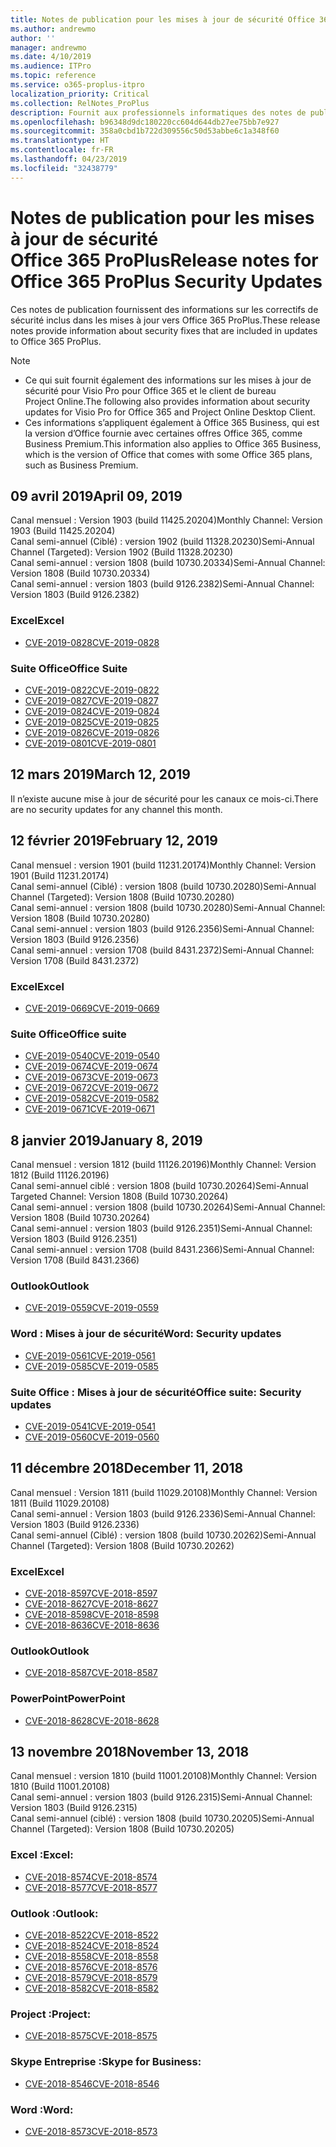 ```yaml
---
title: Notes de publication pour les mises à jour de sécurité Office 365 ProPlus
ms.author: andrewmo
author: ''
manager: andrewmo
ms.date: 4/10/2019
ms.audience: ITPro
ms.topic: reference
ms.service: o365-proplus-itpro
localization_priority: Critical
ms.collection: RelNotes_ProPlus
description: Fournit aux professionnels informatiques des notes de publication pour les mises à jour de sécurité Office 365 ProPlus
ms.openlocfilehash: b96348d9dc180220cc604d644db27ee75bb7e927
ms.sourcegitcommit: 358a0cbd1b722d309556c50d53abbe6c1a348f60
ms.translationtype: HT
ms.contentlocale: fr-FR
ms.lasthandoff: 04/23/2019
ms.locfileid: "32438779"
---
```

# <a name="release-notes-for-office-365-proplus-security-updates"></a><span data-ttu-id="51157-103">Notes de publication pour les mises à jour de sécurité Office 365 ProPlus</span><span class="sxs-lookup"><span data-stu-id="51157-103">Release notes for Office 365 ProPlus Security Updates</span></span>

<span data-ttu-id="51157-104">Ces notes de publication fournissent des informations sur les correctifs de sécurité inclus dans les mises à jour vers Office 365 ProPlus.</span><span class="sxs-lookup"><span data-stu-id="51157-104">These release notes provide information about security fixes that are included in updates to Office 365 ProPlus.</span></span>
 
> [!NOTE]
> - <span data-ttu-id="51157-105">Ce qui suit fournit également des informations sur les mises à jour de sécurité pour Visio Pro pour Office 365 et le client de bureau Project Online.</span><span class="sxs-lookup"><span data-stu-id="51157-105">The following also provides information about security updates for Visio Pro for Office 365 and Project Online Desktop Client.</span></span>
> - <span data-ttu-id="51157-106">Ces informations s’appliquent également à Office 365 Business, qui est la version d’Office fournie avec certaines offres Office 365, comme Business Premium.</span><span class="sxs-lookup"><span data-stu-id="51157-106">This information also applies to Office 365 Business, which is the version of Office that comes with some Office 365 plans, such as Business Premium.</span></span>
## <a name="april-09-2019"></a><span data-ttu-id="51157-107">09 avril 2019</span><span class="sxs-lookup"><span data-stu-id="51157-107">April 09, 2019</span></span>
<span data-ttu-id="51157-108">Canal mensuel : Version 1903 (build 11425.20204)</span><span class="sxs-lookup"><span data-stu-id="51157-108">Monthly Channel: Version 1903 (Build 11425.20204)</span></span>  
<span data-ttu-id="51157-109">Canal semi-annuel (Ciblé) : version 1902 (build 11328.20230)</span><span class="sxs-lookup"><span data-stu-id="51157-109">Semi-Annual Channel (Targeted): Version 1902 (Build 11328.20230)</span></span>  
<span data-ttu-id="51157-110">Canal semi-annuel : version 1808 (build 10730.20334)</span><span class="sxs-lookup"><span data-stu-id="51157-110">Semi-Annual Channel: Version 1808 (Build 10730.20334)</span></span>  
<span data-ttu-id="51157-111">Canal semi-annuel : version 1803 (build 9126.2382)</span><span class="sxs-lookup"><span data-stu-id="51157-111">Semi-Annual Channel: Version 1803 (Build 9126.2382)</span></span>  

### <a name="excel"></a><span data-ttu-id="51157-112">Excel</span><span class="sxs-lookup"><span data-stu-id="51157-112">Excel</span></span>

-   [<span data-ttu-id="51157-113">CVE-2019-0828</span><span class="sxs-lookup"><span data-stu-id="51157-113">CVE-2019-0828</span></span>](https://portal.msrc.microsoft.com/fr-FR/security-guidance/advisory/CVE-2019-0828)

### <a name="office-suite"></a><span data-ttu-id="51157-114">Suite Office</span><span class="sxs-lookup"><span data-stu-id="51157-114">Office Suite</span></span>

-   [<span data-ttu-id="51157-115">CVE-2019-0822</span><span class="sxs-lookup"><span data-stu-id="51157-115">CVE-2019-0822</span></span>](https://portal.msrc.microsoft.com/fr-FR/security-guidance/advisory/CVE-2019-0822)
-   [<span data-ttu-id="51157-116">CVE-2019-0827</span><span class="sxs-lookup"><span data-stu-id="51157-116">CVE-2019-0827</span></span>](https://portal.msrc.microsoft.com/fr-FR/security-guidance/advisory/CVE-2019-0827)
-   [<span data-ttu-id="51157-117">CVE-2019-0824</span><span class="sxs-lookup"><span data-stu-id="51157-117">CVE-2019-0824</span></span>](https://portal.msrc.microsoft.com/fr-FR/security-guidance/advisory/CVE-2019-0824)
-   [<span data-ttu-id="51157-118">CVE-2019-0825</span><span class="sxs-lookup"><span data-stu-id="51157-118">CVE-2019-0825</span></span>](https://portal.msrc.microsoft.com/fr-FR/security-guidance/advisory/CVE-2019-0825)
-   [<span data-ttu-id="51157-119">CVE-2019-0826</span><span class="sxs-lookup"><span data-stu-id="51157-119">CVE-2019-0826</span></span>](https://portal.msrc.microsoft.com/fr-FR/security-guidance/advisory/CVE-2019-0826)
-   [<span data-ttu-id="51157-120">CVE-2019-0801</span><span class="sxs-lookup"><span data-stu-id="51157-120">CVE-2019-0801</span></span>](https://portal.msrc.microsoft.com/fr-FR/security-guidance/advisory/CVE-2019-0801)

## <a name="march-12-2019"></a><span data-ttu-id="51157-121">12 mars 2019</span><span class="sxs-lookup"><span data-stu-id="51157-121">March 12, 2019</span></span>
<span data-ttu-id="51157-122">Il n’existe aucune mise à jour de sécurité pour les canaux ce mois-ci.</span><span class="sxs-lookup"><span data-stu-id="51157-122">There are no security updates for any channel this month.</span></span>

## <a name="february-12-2019"></a><span data-ttu-id="51157-123">12 février 2019</span><span class="sxs-lookup"><span data-stu-id="51157-123">February 12, 2019</span></span>
<span data-ttu-id="51157-124">Canal mensuel : version 1901 (build 11231.20174)</span><span class="sxs-lookup"><span data-stu-id="51157-124">Monthly Channel: Version 1901 (Build 11231.20174)</span></span>  
<span data-ttu-id="51157-125">Canal semi-annuel (Ciblé) : version 1808 (build 10730.20280)</span><span class="sxs-lookup"><span data-stu-id="51157-125">Semi-Annual Channel (Targeted): Version 1808 (Build 10730.20280)</span></span>   
<span data-ttu-id="51157-126">Canal semi-annuel : version 1808 (build 10730.20280)</span><span class="sxs-lookup"><span data-stu-id="51157-126">Semi-Annual Channel: Version 1808 (Build 10730.20280)</span></span>  
<span data-ttu-id="51157-127">Canal semi-annuel : version 1803 (build 9126.2356)</span><span class="sxs-lookup"><span data-stu-id="51157-127">Semi-Annual Channel: Version 1803 (Build 9126.2356)</span></span>  
<span data-ttu-id="51157-128">Canal semi-annuel : version 1708 (build 8431.2372)</span><span class="sxs-lookup"><span data-stu-id="51157-128">Semi-Annual Channel: Version 1708 (Build 8431.2372)</span></span>  


### <a name="excel"></a><span data-ttu-id="51157-129">Excel</span><span class="sxs-lookup"><span data-stu-id="51157-129">Excel</span></span>

-   [<span data-ttu-id="51157-130">CVE-2019-0669</span><span class="sxs-lookup"><span data-stu-id="51157-130">CVE-2019-0669</span></span>](https://portal.msrc.microsoft.com/fr-FR/security-guidance/advisory/CVE-2019-0669)

### <a name="office-suite"></a><span data-ttu-id="51157-131">Suite Office</span><span class="sxs-lookup"><span data-stu-id="51157-131">Office suite</span></span>

-   [<span data-ttu-id="51157-132">CVE-2019-0540</span><span class="sxs-lookup"><span data-stu-id="51157-132">CVE-2019-0540</span></span>](https://portal.msrc.microsoft.com/fr-FR/security-guidance/advisory/CVE-2019-0540)
-   [<span data-ttu-id="51157-133">CVE-2019-0674</span><span class="sxs-lookup"><span data-stu-id="51157-133">CVE-2019-0674</span></span>](https://portal.msrc.microsoft.com/fr-FR/security-guidance/advisory/CVE-2019-0674)
-   [<span data-ttu-id="51157-134">CVE-2019-0673</span><span class="sxs-lookup"><span data-stu-id="51157-134">CVE-2019-0673</span></span>](https://portal.msrc.microsoft.com/fr-FR/security-guidance/advisory/CVE-2019-0673)
-   [<span data-ttu-id="51157-135">CVE-2019-0672</span><span class="sxs-lookup"><span data-stu-id="51157-135">CVE-2019-0672</span></span>](https://portal.msrc.microsoft.com/fr-FR/security-guidance/advisory/CVE-2019-0672)
-   [<span data-ttu-id="51157-136">CVE-2019-0582</span><span class="sxs-lookup"><span data-stu-id="51157-136">CVE-2019-0582</span></span>](https://portal.msrc.microsoft.com/fr-FR/security-guidance/advisory/CVE-2019-0582)
-   [<span data-ttu-id="51157-137">CVE-2019-0671</span><span class="sxs-lookup"><span data-stu-id="51157-137">CVE-2019-0671</span></span>](https://portal.msrc.microsoft.com/fr-FR/security-guidance/advisory/CVE-2019-0671)

## <a name="january-8-2019"></a><span data-ttu-id="51157-138">8 janvier 2019</span><span class="sxs-lookup"><span data-stu-id="51157-138">January 8, 2019</span></span>

<span data-ttu-id="51157-139">Canal mensuel : version 1812 (build 11126.20196)</span><span class="sxs-lookup"><span data-stu-id="51157-139">Monthly Channel: Version 1812 (Build 11126.20196)</span></span>  
<span data-ttu-id="51157-140">Canal semi-annuel ciblé : version 1808 (build 10730.20264)</span><span class="sxs-lookup"><span data-stu-id="51157-140">Semi-Annual Targeted Channel: Version 1808 (Build 10730.20264)</span></span>  
<span data-ttu-id="51157-141">Canal semi-annuel : version 1808 (build 10730.20264)</span><span class="sxs-lookup"><span data-stu-id="51157-141">Semi-Annual Channel: Version 1808 (Build 10730.20264)</span></span>  
<span data-ttu-id="51157-142">Canal semi-annuel : version 1803 (build 9126.2351)</span><span class="sxs-lookup"><span data-stu-id="51157-142">Semi-Annual Channel: Version 1803 (Build 9126.2351)</span></span>  
<span data-ttu-id="51157-143">Canal semi-annuel : version 1708 (build 8431.2366)</span><span class="sxs-lookup"><span data-stu-id="51157-143">Semi-Annual Channel: Version 1708 (Build 8431.2366)</span></span>  


### <a name="outlook"></a><span data-ttu-id="51157-144">Outlook</span><span class="sxs-lookup"><span data-stu-id="51157-144">Outlook</span></span>
-   [<span data-ttu-id="51157-145">CVE-2019-0559</span><span class="sxs-lookup"><span data-stu-id="51157-145">CVE-2019-0559</span></span>](https://portal.msrc.microsoft.com/fr-FR/security-guidance/advisory/CVE-2019-0559)

### <a name="word-security-updates"></a><span data-ttu-id="51157-146">Word : Mises à jour de sécurité</span><span class="sxs-lookup"><span data-stu-id="51157-146">Word: Security updates</span></span> 
-   [<span data-ttu-id="51157-147">CVE-2019-0561</span><span class="sxs-lookup"><span data-stu-id="51157-147">CVE-2019-0561</span></span>](https://portal.msrc.microsoft.com/fr-FR/security-guidance/advisory/CVE-2019-0561)
-   [<span data-ttu-id="51157-148">CVE-2019-0585</span><span class="sxs-lookup"><span data-stu-id="51157-148">CVE-2019-0585</span></span>](https://portal.msrc.microsoft.com/fr-FR/security-guidance/advisory/CVE-2019-0585) 
 
### <a name="office-suite-security-updates"></a><span data-ttu-id="51157-149">Suite Office : Mises à jour de sécurité</span><span class="sxs-lookup"><span data-stu-id="51157-149">Office suite: Security updates</span></span> 
-   [<span data-ttu-id="51157-150">CVE-2019-0541</span><span class="sxs-lookup"><span data-stu-id="51157-150">CVE-2019-0541</span></span>](https://portal.msrc.microsoft.com/fr-FR/security-guidance/advisory/CVE-2019-0541)
-   [<span data-ttu-id="51157-151">CVE-2019-0560</span><span class="sxs-lookup"><span data-stu-id="51157-151">CVE-2019-0560</span></span>](https://portal.msrc.microsoft.com/fr-FR/security-guidance/advisory/CVE-2019-0560)

## <a name="december-11-2018"></a><span data-ttu-id="51157-152">11 décembre 2018</span><span class="sxs-lookup"><span data-stu-id="51157-152">December 11, 2018</span></span>
<span data-ttu-id="51157-153">Canal mensuel : Version 1811 (build 11029.20108)</span><span class="sxs-lookup"><span data-stu-id="51157-153">Monthly Channel: Version 1811 (Build 11029.20108)</span></span>  
<span data-ttu-id="51157-154">Canal semi-annuel : Version 1803 (build 9126.2336)</span><span class="sxs-lookup"><span data-stu-id="51157-154">Semi-Annual Channel: Version 1803 (Build 9126.2336)</span></span>  
<span data-ttu-id="51157-155">Canal semi-annuel (Ciblé) : version 1808 (build 10730.20262)</span><span class="sxs-lookup"><span data-stu-id="51157-155">Semi-Annual Channel (Targeted): Version 1808 (Build 10730.20262)</span></span>  

### <a name="excel"></a><span data-ttu-id="51157-156">Excel</span><span class="sxs-lookup"><span data-stu-id="51157-156">Excel</span></span>

-   [<span data-ttu-id="51157-157">CVE-2018-8597</span><span class="sxs-lookup"><span data-stu-id="51157-157">CVE-2018-8597</span></span>](https://portal.msrc.microsoft.com/fr-FR/security-guidance/advisory/CVE-2018-8597)
-   [<span data-ttu-id="51157-158">CVE-2018-8627</span><span class="sxs-lookup"><span data-stu-id="51157-158">CVE-2018-8627</span></span>](https://portal.msrc.microsoft.com/fr-FR/security-guidance/advisory/CVE-2018-8627)
-   [<span data-ttu-id="51157-159">CVE-2018-8598</span><span class="sxs-lookup"><span data-stu-id="51157-159">CVE-2018-8598</span></span>](https://portal.msrc.microsoft.com/fr-FR/security-guidance/advisory/CVE-2018-8598)
-   [<span data-ttu-id="51157-160">CVE-2018-8636</span><span class="sxs-lookup"><span data-stu-id="51157-160">CVE-2018-8636</span></span>](https://portal.msrc.microsoft.com/fr-FR/security-guidance/advisory/CVE-2018-8636)

### <a name="outlook"></a><span data-ttu-id="51157-161">Outlook</span><span class="sxs-lookup"><span data-stu-id="51157-161">Outlook</span></span>

-   [<span data-ttu-id="51157-162">CVE-2018-8587</span><span class="sxs-lookup"><span data-stu-id="51157-162">CVE-2018-8587</span></span>](https://portal.msrc.microsoft.com/fr-FR/security-guidance/advisory/CVE-2018-8587)

### <a name="powerpoint"></a><span data-ttu-id="51157-163">PowerPoint</span><span class="sxs-lookup"><span data-stu-id="51157-163">PowerPoint</span></span>

-   [<span data-ttu-id="51157-164">CVE-2018-8628</span><span class="sxs-lookup"><span data-stu-id="51157-164">CVE-2018-8628</span></span>](https://portal.msrc.microsoft.com/fr-FR/security-guidance/advisory/CVE-2018-8628)

## <a name="november-13-2018"></a><span data-ttu-id="51157-165">13 novembre 2018</span><span class="sxs-lookup"><span data-stu-id="51157-165">November 13, 2018</span></span>
<span data-ttu-id="51157-166">Canal mensuel : version 1810 (build 11001.20108)</span><span class="sxs-lookup"><span data-stu-id="51157-166">Monthly Channel: Version 1810 (Build 11001.20108)</span></span>  
<span data-ttu-id="51157-167">Canal semi-annuel : version 1803 (build 9126.2315)</span><span class="sxs-lookup"><span data-stu-id="51157-167">Semi-Annual Channel: Version 1803 (Build 9126.2315)</span></span>  
<span data-ttu-id="51157-168">Canal semi-annuel (ciblé) : version 1808 (build 10730.20205)</span><span class="sxs-lookup"><span data-stu-id="51157-168">Semi-Annual Channel (Targeted): Version 1808 (Build 10730.20205)</span></span>  

### <a name="excel"></a><span data-ttu-id="51157-169">Excel :</span><span class="sxs-lookup"><span data-stu-id="51157-169">Excel:</span></span>

-   [<span data-ttu-id="51157-170">CVE-2018-8574</span><span class="sxs-lookup"><span data-stu-id="51157-170">CVE-2018-8574</span></span>](https://portal.msrc.microsoft.com/fr-FR/security-guidance/advisory/CVE-2018-8574)
-   [<span data-ttu-id="51157-171">CVE-2018-8577</span><span class="sxs-lookup"><span data-stu-id="51157-171">CVE-2018-8577</span></span>](https://portal.msrc.microsoft.com/fr-FR/security-guidance/advisory/CVE-2018-8577)

### <a name="outlook"></a><span data-ttu-id="51157-172">Outlook :</span><span class="sxs-lookup"><span data-stu-id="51157-172">Outlook:</span></span>

-   [<span data-ttu-id="51157-173">CVE-2018-8522</span><span class="sxs-lookup"><span data-stu-id="51157-173">CVE-2018-8522</span></span>](https://portal.msrc.microsoft.com/fr-FR/security-guidance/advisory/CVE-2018-8522)
-   [<span data-ttu-id="51157-174">CVE-2018-8524</span><span class="sxs-lookup"><span data-stu-id="51157-174">CVE-2018-8524</span></span>](https://portal.msrc.microsoft.com/fr-FR/security-guidance/advisory/CVE-2018-8524)
-   [<span data-ttu-id="51157-175">CVE-2018-8558</span><span class="sxs-lookup"><span data-stu-id="51157-175">CVE-2018-8558</span></span>](https://portal.msrc.microsoft.com/fr-FR/security-guidance/advisory/CVE-2018-8558)
-   [<span data-ttu-id="51157-176">CVE-2018-8576</span><span class="sxs-lookup"><span data-stu-id="51157-176">CVE-2018-8576</span></span>](https://portal.msrc.microsoft.com/fr-FR/security-guidance/advisory/CVE-2018-8576)
-   [<span data-ttu-id="51157-177">CVE-2018-8579</span><span class="sxs-lookup"><span data-stu-id="51157-177">CVE-2018-8579</span></span>](https://portal.msrc.microsoft.com/fr-FR/security-guidance/advisory/CVE-2018-8579)
-   [<span data-ttu-id="51157-178">CVE-2018-8582</span><span class="sxs-lookup"><span data-stu-id="51157-178">CVE-2018-8582</span></span>](https://portal.msrc.microsoft.com/fr-FR/security-guidance/advisory/CVE-2018-8582)

### <a name="project"></a><span data-ttu-id="51157-179">Project :</span><span class="sxs-lookup"><span data-stu-id="51157-179">Project:</span></span>

-   [<span data-ttu-id="51157-180">CVE-2018-8575</span><span class="sxs-lookup"><span data-stu-id="51157-180">CVE-2018-8575</span></span>](https://portal.msrc.microsoft.com/fr-FR/security-guidance/advisory/CVE-2018-8575)

### <a name="skype-for-business"></a><span data-ttu-id="51157-181">Skype Entreprise :</span><span class="sxs-lookup"><span data-stu-id="51157-181">Skype for Business:</span></span>

-   [<span data-ttu-id="51157-182">CVE-2018-8546</span><span class="sxs-lookup"><span data-stu-id="51157-182">CVE-2018-8546</span></span>](https://portal.msrc.microsoft.com/fr-FR/security-guidance/advisory/CVE-2018-8546)

### <a name="word"></a><span data-ttu-id="51157-183">Word :</span><span class="sxs-lookup"><span data-stu-id="51157-183">Word:</span></span>

-   [<span data-ttu-id="51157-184">CVE-2018-8573</span><span class="sxs-lookup"><span data-stu-id="51157-184">CVE-2018-8573</span></span>](https://portal.msrc.microsoft.com/fr-FR/security-guidance/advisory/CVE-2018-8573)